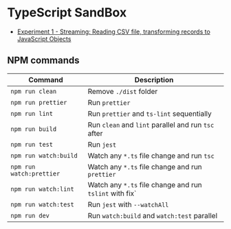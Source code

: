 # TypeScript SandBox

* [Experiment 1 - Streaming: Reading CSV file, transforming records to JavaScript Objects](src/streamer-experiment/README.md)

## NPM commands

| Command | Description |
| --- | --- |
|`npm run clean` | Remove `./dist` folder |
|`npm run prettier` | Run `prettier` |
|`npm run lint` | Run `prettier` and `ts-lint` sequentially |
| `npm run build` | Run `clean` and `lint` parallel and run `tsc` after |
| `npm run test` | Run `jest` |
| `npm run watch:build` | Watch any `*.ts` file change and run `tsc` |
| `npm run watch:prettier` | Watch any `*.ts` file change and run `prettier` |
| `npm run watch:lint` | Watch any `*.ts` file change and run `tslint` with fix` |
| `npm run watch:test` | Run `jest` with `--watchAll` |
| `npm run dev` | Run `watch:build` and `watch:test` parallel |

